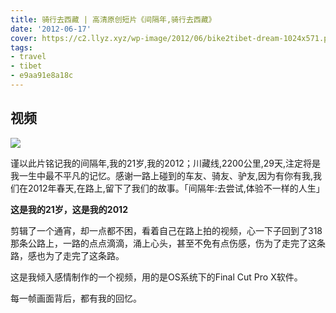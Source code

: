```yaml
---
title: 骑行去西藏 | 高清原创短片《间隔年,骑行去西藏》
date: '2012-06-17'
cover: https://c2.llyz.xyz/wp-image/2012/06/bike2tibet-dream-1024x571.png
tags:
- travel
- tibet
- e9aa91e8a18c
---
```



## 视频

![](https://c2.llyz.xyz/wp-image/2012/06/bike2tibet-dream-1024x571.png)

谨以此片铭记我的间隔年,我的21岁,我的2012；川藏线,2200公里,29天,注定将是我一生中最不平凡的记忆。感谢一路上碰到的车友、骑友、驴友,因为有你有我,我们在2012年春天,在路上,留下了我们的故事。「间隔年:去尝试,体验不一样的人生」

**这是我的21岁，这是我的2012**

剪辑了一个通宵，却一点都不困，看着自己在路上拍的视频，心一下子回到了318那条公路上，一路的点点滴滴，涌上心头，甚至不免有点伤感，伤为了走完了这条路，感也为了走完了这条路。

这是我倾入感情制作的一个视频，用的是OS系统下的Final Cut Pro X软件。

每一帧画面背后，都有我的回忆。
